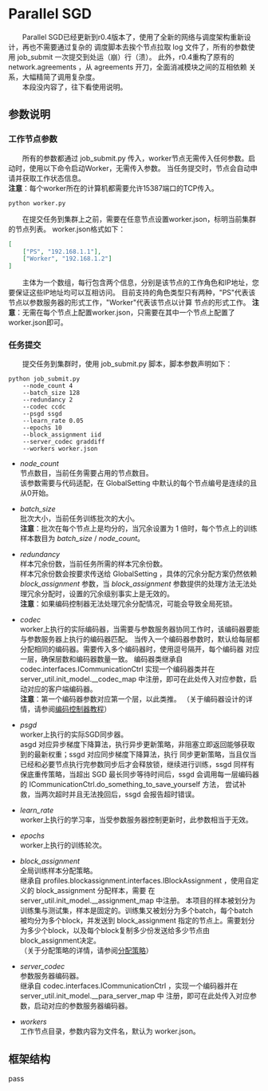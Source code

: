 # Parallel SGD

　　Parallel SGD已经更新到r0.4版本了，使用了全新的网络与调度架构重新设计，再也不需要通过复杂的
调度脚本去挨个节点拉取 log 文件了，所有的参数使用 job_submit 一次提交到处运（崩）行（溃）。
此外，r0.4重构了原有的 network.agreements ，从 agreements 开刀，全面消减模块之间的互相依赖
关系，大幅精简了调用复杂度。  
　　本段没内容了，往下看使用说明。

## 参数说明

### 工作节点参数
　　所有的参数都通过 job_submit.py 传入，worker节点无需传入任何参数。启动时，使用以下命令启动Worker，无需传入参数。
当任务提交时，节点会自动申请并获取工作状态信息。  
**注意**：每个worker所在的计算机都需要允许15387端口的TCP传入。
```shell script
python worker.py 
```
　　在提交任务到集群上之前，需要在任意节点设置worker.json，标明当前集群的节点列表。
worker.json格式如下：
```json
[
    ["PS", "192.168.1.1"], 
    ["Worker", "192.168.1.2"]
]
```
　　主体为一个数组，每行包含两个信息，分别是该节点的工作角色和IP地址，您要保证这些IP地址均可以互相访问。
目前支持的角色类型只有两种，"PS"代表该节点以参数服务器的形式工作，"Worker"代表该节点以计算
节点的形式工作。
**注意**：无需在每个节点上配置worker.json，只需要在其中一个节点上配置了worker.json即可。  

### 任务提交
　　提交任务到集群时，使用 job_submit.py 脚本，脚本参数声明如下：
```shell script
python job_submit.py 
    --node_count 4  
    --batch_size 128  
    --redundancy 2  
    --codec ccdc  
    --psgd ssgd  
    --learn_rate 0.05  
    --epochs 10  
    --block_assignment iid 
    --server_codec graddiff 
    --workers worker.json
```
* *node_count*  
节点数目，当前任务需要占用的节点数目。  
该参数需要与代码适配，在 GlobalSetting 中默认的每个节点编号是连续的且从0开始。

* *batch_size*  
批次大小，当前任务训练批次的大小。  
**注意**：批次在每个节点上是均分的，当冗余设置为 1 倍时，每个节点上的训练样本数目为
*batch_size* / *node_count*。

* *redundancy*  
样本冗余份数，当前任务所需的样本冗余份数。  
样本冗余份数会按要求传送给 GlobalSetting ，具体的冗余分配方案仍然依赖 *block_assignment* 
参数，当 *block_assignment* 参数提供的处理方法无法处理冗余分配时，设置的冗余级别事实上是无效的。  
**注意**：如果编码控制器无法处理冗余分配情况，可能会导致全局死锁。

* *codec*  
worker上执行的实际编码器，当需要与参数服务器协同工作时，该编码器要能与参数服务器上执行的编码器匹配。
当传入一个编码器参数时，默认给每层都分配相同的编码器。需要传入多个编码器时，使用逗号隔开，每个编码器
对应一层，确保层数和编码器数量一致。 
编码器类继承自 codec.interfaces.ICommunicationCtrl 实现一个编码器类并在 server_util.init_model.__codec_map 
中注册，即可在此处传入对应参数，启动对应的客户端编码器。   
**注意**：第一个编码器参数对应第一个层，以此类推。
（关于编码器设计的详情，请参阅[编码控制器教程](./codec/README.md)）

* *psgd*  
worker上执行的实际SGD同步器。  
asgd 对应异步梯度下降算法，执行异步更新策略，非阻塞立即返回能够获取到的最新权重；ssgd 对应同步梯度下降算法，执行
同步更新策略，当且仅当已经和必要节点执行完参数同步后才会释放锁，继续进行训练，ssgd 同样有保底重传策略，当超出
SGD 最长同步等待时间后，ssgd 会调用每一层编码器的 ICommunicationCtrl.do_something_to_save_yourself 方法，
尝试补救，当两次超时并且无法挽回后，ssgd 会报告超时错误。  

* *learn_rate*  
worker上执行的学习率，当受参数服务器控制更新时，此参数相当于无效。

* *epochs*  
worker上执行的训练轮次。

* *block_assignment*  
全局训练样本分配策略。  
继承自 profiles.blockassignment.interfaces.IBlockAssignment ，使用自定义的 block_assignment 分配样本，需要
在 server_util.init_model.__assignment_map 中注册。
本项目的样本被划分为训练集与测试集，样本是固定的。训练集又被划分为多个batch，每个batch被均分为多个block，并发送到
block_assignment 指定的节点上。需要划分为多少个block，以及每个block复制多少份发送给多少节点由block_assignment决定。  
（关于分配策略的详情，请参阅[分配策略](./profiles/blockassignment/README.md)）

* *server_codec*  
参数服务器编码器。  
继承自 codec.interfaces.ICommunicationCtrl ，实现一个编码器并在 server_util.init_model.__para_server_map 中
注册，即可在此处传入对应参数，启动对应的参数服务器编码器。

* *workers*  
工作节点目录，参数内容为文件名，默认为 worker.json。

## 框架结构

pass